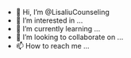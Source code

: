 - 👋 Hi, I’m @LisaliuCounseling
- 👀 I’m interested in ...
- 🌱 I’m currently learning ...
- 💞️ I’m looking to collaborate on ...
- 📫 How to reach me ...

<!---
LisaliuCounseling/LisaliuCounseling is a ✨ special ✨ repository because its `README.md` (this file) appears on your GitHub profile.
You can click the Preview link to take a look at your changes.
--->
